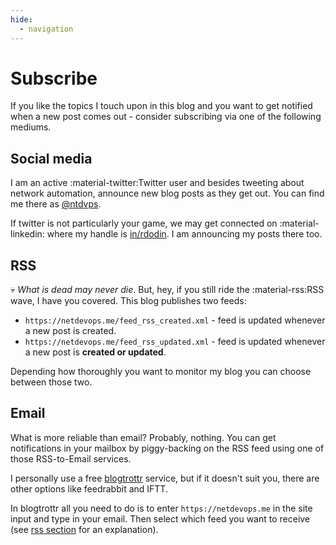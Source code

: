 ```yaml
---
hide:
  - navigation
---
```


# Subscribe

If you like the topics I touch upon in this blog and you want to get notified when a new post comes out - consider subscribing via one of the following mediums.

## Social media

I am an active :material-twitter:Twitter user and besides tweeting about network automation, announce new blog posts as they get out. You can find me there as [@ntdvps][twitter].

If twitter is not particularly your game, we may get connected on :material-linkedin: where my handle is [in/rdodin][linkedin]. I am announcing my posts there too.

## RSS

:skull: *What is dead may never die*. But, hey, if you still ride the :material-rss:RSS wave, I have you covered. This blog publishes two feeds:

- `https://netdevops.me/feed_rss_created.xml` - feed is updated whenever a new post is created.
- `https://netdevops.me/feed_rss_updated.xml` - feed is updated whenever a new post is **created or updated**.

Depending how thoroughly you want to monitor my blog you can choose between those two.

## Email

What is more reliable than email? Probably, nothing. You can get notifications in your mailbox by piggy-backing on the RSS feed using one of those RSS-to-Email services.

I personally use a free [blogtrottr](https://blogtrottr.com/) service, but if it doesn't suit you, there are other options like feedrabbit and IFTT.

In blogtrottr all you need to do is to enter `https://netdevops.me` in the site input and type in your email. Then select which feed you want to receive (see [rss section](#rss) for an explanation).

[twitter]: https://twitter.com/ntdvps
[linkedin]: https://linkedin.com/in/rdodin

